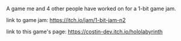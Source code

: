 A game me and 4 other people have worked on for a 1-bit game jam.

link to game jam: https://itch.io/jam/1-bit-jam-n2

link to this game's page: https://costin-dev.itch.io/hololabyrinth